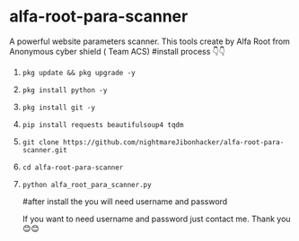 # alfa-root-para-scanner
A powerful website parameters scanner. This tools create by Alfa Root from Anonymous cyber shield ( Team ACS)
#install process 👇👇

1. ```pkg update && pkg upgrade -y```
2. ```pkg install python -y```
3. ```pkg install git -y```
4. ```pip install requests beautifulsoup4 tqdm```
5. ```git clone https://github.com/nightmareJibonhacker/alfa-root-para-scanner.git```
6. ```cd alfa-root-para-scanner```
7. ```python alfa_root_para_scanner.py```

   #after install the you will need username and password 
  
   If you want to need username and password just contact me.
   Thank you 😊😊
